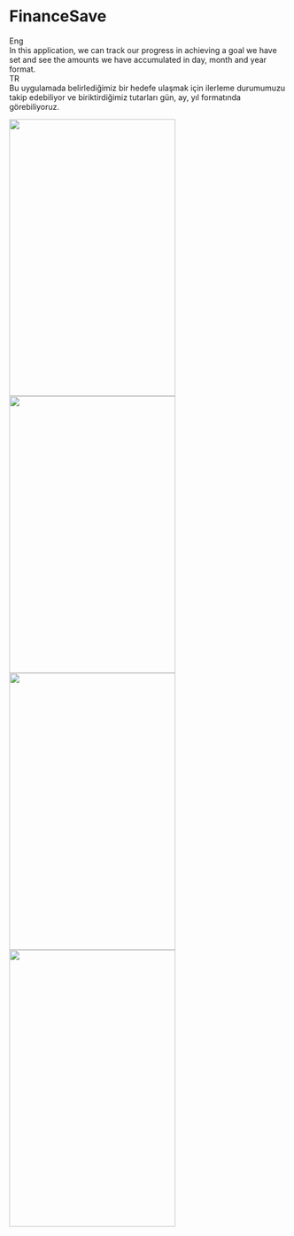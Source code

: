 # FinanceSave
Eng  
In this application, we can track our progress in achieving a goal we have set and see the amounts we have accumulated in day, month and year format.  
TR  
Bu uygulamada belirlediğimiz bir hedefe ulaşmak için ilerleme durumumuzu takip edebiliyor ve biriktirdiğimiz tutarları gün, ay, yıl formatında görebiliyoruz.  



<img src="https://github.com/yususus/FinanceSave/assets/77053475/f484b615-c4d4-4e30-89f3-c1f1b58f7315" width="300" height="500">
<img src="https://github.com/yususus/FinanceSave/assets/77053475/6ae16a7f-0a48-4a41-b832-e7482524b26d" width="300" height="500">
<img src="https://github.com/yususus/FinanceSave/assets/77053475/da7dec1f-a746-4ea5-916c-f7473a7e5386" width="300" height="500">
<img src="https://github.com/yususus/FinanceSave/assets/77053475/88da0a25-e3db-4132-afe7-30da96d2c67b" width="300" height="500">




